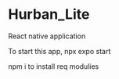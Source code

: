 # Hurban_Lite

React native application 

To start this app,
npx expo start

npm i to install req modulies
